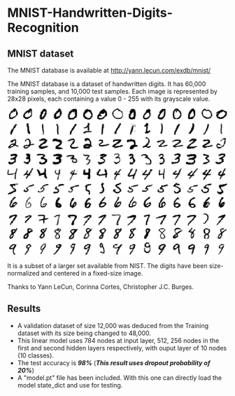 # MNIST-Handwritten-Digits-Recognition
## MNIST dataset

The MNIST database is available at http://yann.lecun.com/exdb/mnist/

The MNIST database is a dataset of handwritten digits. It has 60,000 training
samples, and 10,000 test samples. Each image is represented by 28x28 pixels, each
containing a value 0 - 255 with its grayscale value.

![](https://github.com/NvsYashwanth/MNIST-Handwritten-Digits-Recognition/blob/master/images/samples.png)

It is a subset of a larger set available from NIST.
The digits have been size-normalized and centered in a fixed-size image.

Thanks to Yann LeCun, Corinna Cortes, Christopher J.C. Burges.


## Results
* A validation dataset of size 12,000 was deduced from the Training dataset with its size being changed to 48,000.
* This linear model uses 784 nodes at input layer, 512, 256 nodes in the first and second hidden layers respectively, with ouput layer of 10 nodes (10 classes).
* The test accuracy is ***98%*** (***This result uses dropout probability of 20%***)
* A "model.pt" file has been included. With this one can directly load the model state_dict and use for testing.
